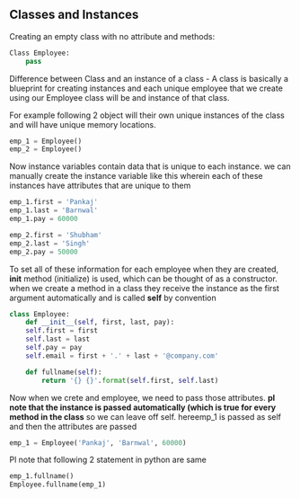 ## Classes and Instances

Creating an empty class with no attribute and methods:
```python
Class Employee:
    pass
```
Difference between Class and an instance of a class - A class is 
basically a blueprint for creating instances and each unique employee 
that we create using our Employee class will be and instance of that
class.

For example following 2 object will their own unique instances of the 
class and will have unique memory locations.
```python
emp_1 = Employee()
emp_2 = Employee()
```
Now instance variables contain data that is unique to each instance. we can
manually create the instance variable like this wherein each of these instances 
have attributes that are unique to them
```python
emp_1.first = 'Pankaj'
emp_1.last = 'Barnwal'
emp_1.pay = 60000

emp_2.first = 'Shubham'
emp_2.last = 'Singh'
emp_2.pay = 50000
```
To set all of these information for each employee when they are created,
__init__ method (initialize) is used, which can be thought of as a constructor.
when we create a method in a class they receive the instance as the first 
argument automatically and is called **self** by convention
```python
class Employee:
    def __init__(self, first, last, pay):
    self.first = first
    self.last = last
    self.pay = pay
    self.email = first + '.' + last + '@company.com'

    def fullname(self):
        return '{} {}'.format(self.first, self.last)
```
Now when we crete and employee, we need to pass those attributes. **pl note
that the instance is passed automatically (which is true for every method
 in the class** so we can leave off self. hereemp_1 is passed as self 
 and then the attributes are passed
```python
emp_1 = Employee('Pankaj', 'Barnwal', 60000)
```
Pl note that following 2 statement in python are same
```python
emp_1.fullname()
Employee.fullname(emp_1)
```